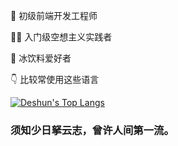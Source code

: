 
🎈 初级前端开发工程师

🤷‍♂️ 入门级空想主义实践者

🍉 冰饮料爱好者

👇 比较常使用这些语言 

[![Deshun's Top Langs](https://github-readme-stats.vercel.app/api/top-langs/?username=lfh1999)](https://github.com/lfh1999)

### 须知少日拏云志，曾许人间第一流。
